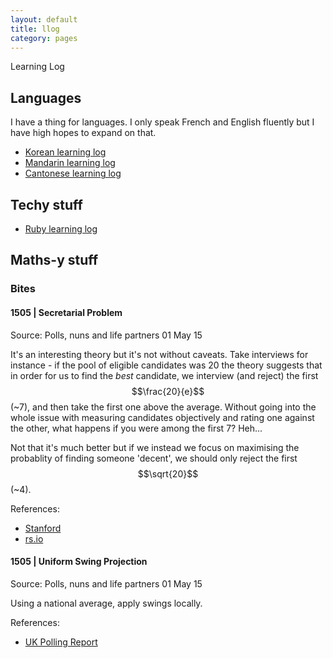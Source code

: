 ```yaml
---
layout: default
title: llog
category: pages
---
```


Learning Log

## Languages ##

I have a thing for languages. I only speak French and English fluently but I have high hopes to expand on that.

   * [Korean learning log](llog_korean.html)
   * [Mandarin learning log](llog_mandarin.html)
   * [Cantonese learning log](llog_cantonese.html)

## Techy stuff ##

   * [Ruby learning log](llog_ruby.html)

## Maths-y stuff ##

### Bites

#### 1505 | Secretarial Problem

Source: Polls, nuns and life partners 01 May 15

It's an interesting theory but it's not without caveats. Take interviews for instance - if the pool of eligible candidates was 20 the theory suggests that in order for us to find the *best* candidate, we interview (and reject) the first $$\frac{20}{e}$$ (~7), and then take the first one above the average. Without going into the whole issue with measuring candidates objectively and rating one against the other, what happens if you were among the first 7? Heh...

Not that it's much better but if we instead we focus on maximising the probablity of finding someone 'decent', we should only reject the first $$\sqrt{20}$$ (~4). 

References:

  * [Stanford](http://theory.stanford.edu/~sergei/slides/hiring-dagstuhl.pdf)
  * [rs.io](http://rs.io/the-secretary-problem-explained-dating/)

#### 1505 | Uniform Swing Projection

Source: Polls, nuns and life partners 01 May 15

Using a national average, apply swings locally.

References:

  * [UK Polling Report](http://ukpollingreport.co.uk/ukpr-projection-2)

